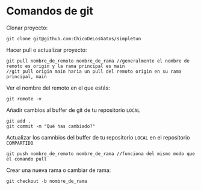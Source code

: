 # Comandos de git

Clonar proyecto:
```
git clone git@github.com:ChicoDeLosGatos/simpletun
```

Hacer pull o actualizar proyecto:
```
git pull nombre_de_remoto nombre_de_rama //generalmente el nombre de remoto es origin y la rama principal es main
//git pull origin main haria un pull del remoto origin en su rama principal, main
```
Ver el nombre del remoto en el que estás:
```
git remote -v
```
Añadir cambios al buffer de git de tu repositorio `LOCAL`
```
git add .
git commit -m "Qué has cambiado?"
```
Actualizar los camnbios del buffer de tu repositorio `LOCAL` en el repositorio `COMPARTIDO`
```
git push nombre_de_remoto nombre_de_rama //funciona del mismo modo que el comando pull
```

Crear una nueva rama o cambiar de rama:
```
git checkout -b nombre_de_rama
```
